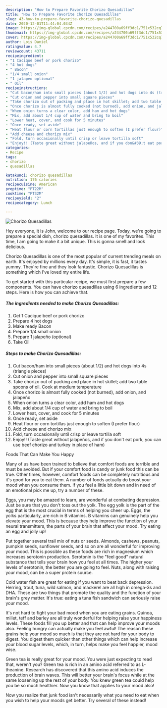 ```yaml
---
description: "How to Prepare Favorite Chorizo Quesadillas"
title: "How to Prepare Favorite Chorizo Quesadillas"
slug: 43-how-to-prepare-favorite-chorizo-quesadillas
date: 2020-12-01T11:44:04.034Z
image: https://img-global.cpcdn.com/recipes/a244700a69ff3dc1/751x532cq70/chorizo-quesadillas-recipe-main-photo.jpg
thumbnail: https://img-global.cpcdn.com/recipes/a244700a69ff3dc1/751x532cq70/chorizo-quesadillas-recipe-main-photo.jpg
cover: https://img-global.cpcdn.com/recipes/a244700a69ff3dc1/751x532cq70/chorizo-quesadillas-recipe-main-photo.jpg
author: Lois Daniel
ratingvalue: 4.7
reviewcount: 43711
recipeingredient:
- "1 Cacique beef or pork chorizo"
- "4 hot dogs"
- " Bacon"
- "1/4 small onion"
- "1 jalapeo optional"
- " Oil"
recipeinstructions:
- "Cut bacon/ham into small pieces (about 1/2) and hot dogs into 4s (triangle pieces)"
- "Cut onion and pepper into small square pieces"
- "Take chorizo out of packing and place in hot skillet; add two table spoons of oil. Cook at medium temperature"
- "Once chorizo is almost fully cooked (not burned), add onion, and jalapeño"
- "When onion turns a clear color, add ham and hot dogs"
- "Mix, add about 1/4 cup of water and bring to boil"
- "Lower heat, cover, and cook for 5 minutes"
- "Once ready, set aside"
- "Heat flour or corn tortillas just enough to soften (I prefer flour)"
- "Add cheese and chorizo mix"
- "Fold, turn occasionally until crisp or leave tortilla soft"
- "Enjoy!! (Taste great without jalapeños, and if you don&#39;t eat pork, you can use beef chorizo and turkey in place of ham)"
categories:
- Recipe
tags:
- chorizo
- quesadillas

katakunci: chorizo quesadillas 
nutrition: 176 calories
recipecuisine: American
preptime: "PT22M"
cooktime: "PT32M"
recipeyield: "2"
recipecategory: Lunch

---
```



![Chorizo Quesadillas](https://img-global.cpcdn.com/recipes/a244700a69ff3dc1/751x532cq70/chorizo-quesadillas-recipe-main-photo.jpg)

Hey everyone, it is John, welcome to our recipe page. Today, we're going to prepare a special dish, chorizo quesadillas. It is one of my favorites. This time, I am going to make it a bit unique. This is gonna smell and look delicious.

Chorizo Quesadillas is one of the most popular of current trending meals on earth. It's enjoyed by millions every day. It's simple, it is fast, it tastes yummy. They're fine and they look fantastic. Chorizo Quesadillas is something which I've loved my entire life.




To get started with this particular recipe, we must first prepare a few components. You can have chorizo quesadillas using 6 ingredients and 12 steps. Here is how you can achieve that.

<!--inarticleads1-->

##### The ingredients needed to make Chorizo Quesadillas:

1. Get 1 Cacique beef or pork chorizo
1. Prepare 4 hot dogs
1. Make ready  Bacon
1. Prepare 1/4 small onion
1. Prepare 1 jalapeño (optional)
1. Take  Oil




<!--inarticleads2-->

##### Steps to make Chorizo Quesadillas:

1. Cut bacon/ham into small pieces (about 1/2) and hot dogs into 4s (triangle pieces)
1. Cut onion and pepper into small square pieces
1. Take chorizo out of packing and place in hot skillet; add two table spoons of oil. Cook at medium temperature
1. Once chorizo is almost fully cooked (not burned), add onion, and jalapeño
1. When onion turns a clear color, add ham and hot dogs
1. Mix, add about 1/4 cup of water and bring to boil
1. Lower heat, cover, and cook for 5 minutes
1. Once ready, set aside
1. Heat flour or corn tortillas just enough to soften (I prefer flour)
1. Add cheese and chorizo mix
1. Fold, turn occasionally until crisp or leave tortilla soft
1. Enjoy!! (Taste great without jalapeños, and if you don&#39;t eat pork, you can use beef chorizo and turkey in place of ham)




Foods That Can Make You Happy


Many of us have been trained to believe that comfort foods are terrible and must be avoided. But if your comfort food is candy or junk food this can be true. Other times, however, comfort foods can be completely nutritious and it's good for you to eat them. A number of foods actually do boost your mood when you consume them. If you feel a little bit down and in need of an emotional pick me up, try a number of these.

Eggs, you may be amazed to learn, are wonderful at combating depression. Just be sure that you don't toss out the yolk. The egg yolk is the part of the egg that is the most crucial in terms of helping you cheer up. Eggs, the yolks particularly, are rich in B vitamins. B vitamins can genuinely help you elevate your mood. This is because they help improve the function of your neural transmitters, the parts of your brain that affect your mood. Try eating an egg and jolly up!

Put together several trail mix of nuts or seeds. Almonds, cashews, peanuts, pumpkin seeds, sunflower seeds, and so on are all wonderful for improving your mood. This is possible as these foods are rich in magnesium which increases serotonin production. Serotonin is the "feel good" natural substance that tells your brain how you feel at all times. The higher your levels of serotonin, the better you are going to feel. Nuts, along with raising your mood, can be a super protein source.

Cold water fish are great for eating if you want to beat back depression. Herring, trout, tuna, wild salmon, and mackerel are all high in omega-3s and DHA. These are two things that promote the quality and the function of your brain's grey matter. It's true: eating a tuna fish sandwich can seriously raise your mood. 

It's not hard to fight your bad mood when you are eating grains. Quinoa, millet, teff and barley are all truly wonderful for helping raise your happiness levels. These foods fill you up better and that can help improve your moods also. Feeling hungry can actually make you feel awful! The reason these grains help your mood so much is that they are not hard for your body to digest. You digest them quicker than other things which can help increase your blood sugar levels, which, in turn, helps make you feel happier, mood wise.

Green tea is really great for your mood. You were just expecting to read that, weren't you? Green tea is rich in an amino acid referred to as L-theanine. Research has discovered that this amino acid induces the production of brain waves. This will better your brain's focus while at the same loosening up the rest of your body. You knew green tea could help you be so much healthier. Now you know that applies to your mood also!

Now you realize that junk food isn't necessarily what you need to eat when you wish to help your moods get better. Try several of these instead!

